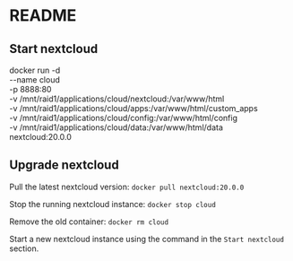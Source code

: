 # README #

## Start nextcloud
docker run -d \
    --name cloud \
    -p 8888:80 \
    -v /mnt/raid1/applications/cloud/nextcloud:/var/www/html \
    -v /mnt/raid1/applications/cloud/apps:/var/www/html/custom_apps \
    -v /mnt/raid1/applications/cloud/config:/var/www/html/config \
    -v /mnt/raid1/applications/cloud/data:/var/www/html/data \
    nextcloud:20.0.0

## Upgrade nextcloud

Pull the latest nextcloud version:
`docker pull nextcloud:20.0.0`

Stop the running nextcloud instance:
`docker stop cloud`

Remove the old container:
`docker rm cloud`

Start a new nextcloud instance using the command in the `Start nextcloud` section.